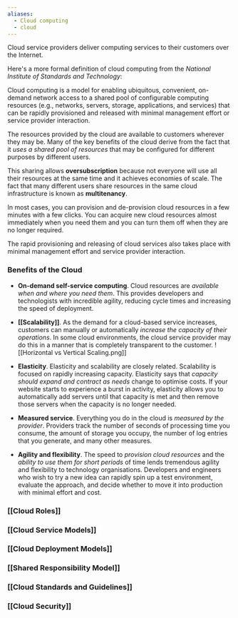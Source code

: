 ```yaml
---
aliases:
  - Cloud computing
  - cloud
---
```


Cloud service providers deliver computing services to their customers over the Internet.

Here's a more formal definition of cloud computing from the *National Institute of Standards and Technology*:

Cloud computing is a model for enabling ubiquitous, convenient, on-demand network access to a shared pool of configurable computing resources (e.g., networks, servers, storage, applications, and services) that can be rapidly provisioned and released with minimal management effort or service provider interaction.

The resources provided by the cloud are available to customers wherever they may be. Many of the key benefits of the cloud derive from the fact that it *uses a shared pool of resources* that may be configured for different purposes by different users. 

This sharing allows **oversubscription** because not everyone will use all their resources at the same time and it achieves economies of scale. The fact that many different users share resources in the same cloud infrastructure is known as **multitenancy**.

In most cases, you can provision and de-provision cloud resources in a few minutes with a few clicks. You can acquire new cloud resources almost immediately when you need them and you can turn them off when they are no longer required.

The rapid provisioning and releasing of cloud services also takes place with minimal management effort and service provider interaction.

### Benefits of the Cloud

- **On-demand self-service computing**. Cloud resources are *available when and where you need them*. This provides developers and technologists with incredible agility, reducing cycle times and increasing the speed of deployment.
  
- **[[Scalability]]**. As the demand for a cloud-based service increases, customers can manually or automatically *increase the capacity of their operations*. In some cloud environments, the cloud service provider may do this in a manner that is completely transparent to the customer.
  ![[Horizontal vs Vertical Scaling.png]]

- **Elasticity**. Elasticity and scalability are closely related. Scalability is focused on rapidly increasing capacity. Elasticity says that *capacity should expand and contract as needs* change to optimise costs. If your website starts to experience a burst in activity, elasticity allows you to automatically add servers until that capacity is met and then remove those servers when the capacity is no longer needed.
  
- **Measured service**. Everything you do in the cloud is *measured by the provider*. Providers track the number of seconds of processing time you consume, the amount of storage you occupy, the number of log entries that you generate, and many other measures.
  
- **Agility and flexibility**. The speed to *provision cloud resources* and the *ability to use them for short periods* of time lends tremendous agility and flexibility to technology organisations. Developers and engineers who wish to try a new idea can rapidly spin up a test environment, evaluate the approach, and decide whether to move it into production with minimal effort and cost.

### [[Cloud Roles]]

### [[Cloud Service Models]]

### [[Cloud Deployment Models]]

### [[Shared Responsibility Model]]

### [[Cloud Standards and Guidelines]]

### [[Cloud Security]]